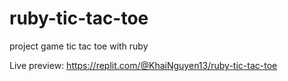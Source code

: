 # ruby-tic-tac-toe
project game tic tac toe with ruby

Live preview: https://replit.com/@KhaiNguyen13/ruby-tic-tac-toe
